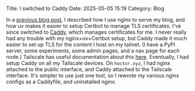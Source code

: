 Title: I switched to Caddy
Date: 2025-05-05 15:19
Category: Blog

In a [previous blog post]({filename}/i-use-uv-to-simplify-certbot-automation.md), I described how I use nginx to serve my blog, and how uv makes it easier to setup Certbot to manage TLS certificates.
I've since switched to [Caddy](https://caddyserver.com/), which manages certificates for me.
I never really had any trouble with my nginx+uv+Certbot setup, but Caddy made it much easier to set up TLS for the content I host on my tailnet.
(I have a PyPI server, some experiments, some admin pages, and a nav page for each node.)
Tailscale has useful documentation about this [here](https://tailscale.com/blog/caddy).
Eventually, I had setup Caddy on all my Tailscale devices.
On `hoctor.xyz`, I had nginx attached to the public interface, and Caddy attached to the Tailscale interface.
It's simpler to use just one tool, so I rewrote my various nginx configs as a Caddyfile, and uninstalled nginx.
